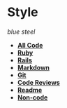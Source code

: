 Style
=====

_blue steel_

* **[All Code](all_code)**
* **[Ruby](ruby)**
* **[Rails](rails)**
* **[Markdown](markdown)**
* **[Git](git)**
* **[Code Reviews](code_reviews)**
* **[Readme](readme)**
* **[Non-code](non-code)**
